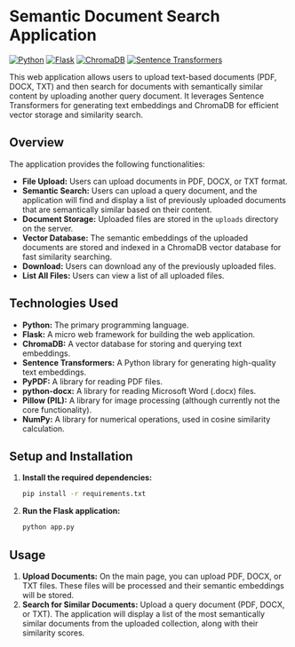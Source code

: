# Semantic Document Search Application

[![Python](https://img.shields.io/badge/Python-3.x-blue.svg)](https://www.python.org/)
[![Flask](https://img.shields.io/badge/Flask-%23000000.svg?style=flat&logo=flask&logoColor=white)](https://flask.palletsprojects.com/)
[![ChromaDB](https://img.shields.io/badge/ChromaDB-lightgrey?style=flat&logo=chromadb)](https://www.trychroma.com/)
[![Sentence Transformers](https://img.shields.io/badge/SentenceTransformers-white?style=flat&logo=huggingface)](https://www.sbert.net/)

This web application allows users to upload text-based documents (PDF, DOCX, TXT) and then search for documents with semantically similar content by uploading another query document. It leverages Sentence Transformers for generating text embeddings and ChromaDB for efficient vector storage and similarity search.

## Overview

The application provides the following functionalities:

* **File Upload:** Users can upload documents in PDF, DOCX, or TXT format.
* **Semantic Search:** Users can upload a query document, and the application will find and display a list of previously uploaded documents that are semantically similar based on their content.
* **Document Storage:** Uploaded files are stored in the `uploads` directory on the server.
* **Vector Database:** The semantic embeddings of the uploaded documents are stored and indexed in a ChromaDB vector database for fast similarity searching.
* **Download:** Users can download any of the previously uploaded files.
* **List All Files:** Users can view a list of all uploaded files.

## Technologies Used

* **Python:** The primary programming language.
* **Flask:** A micro web framework for building the web application.
* **ChromaDB:** A vector database for storing and querying text embeddings.
* **Sentence Transformers:** A Python library for generating high-quality text embeddings.
* **PyPDF:** A library for reading PDF files.
* **python-docx:** A library for reading Microsoft Word (.docx) files.
* **Pillow (PIL):** A library for image processing (although currently not the core functionality).
* **NumPy:** A library for numerical operations, used in cosine similarity calculation.

## Setup and Installation

1.  **Install the required dependencies:**
    ```bash
    pip install -r requirements.txt
    ```

3.  **Run the Flask application:**
    ```bash
    python app.py
    ```

## Usage

1.  **Upload Documents:** On the main page, you can upload PDF, DOCX, or TXT files. These files will be processed and their semantic embeddings will be stored.
2.  **Search for Similar Documents:** Upload a query document (PDF, DOCX, or TXT). The application will display a list of the most semantically similar documents from the uploaded collection, along with their similarity scores.
